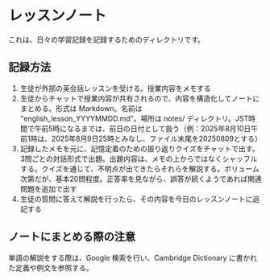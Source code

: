 # レッスンノート

これは、日々の学習記録を記録するためのディレクトリです。

## 記録方法

1. 生徒が外部の英会話レッスンを受ける。授業内容をメモする
2. 生徒からチャットで授業内容が共有されるので、内容を構造化してノートにまとめる。形式は Markdown。名前は
   "english_lesson_YYYYMMDD.md"。場所は notes/
   ディレクトリ。JST時間で午前5時になるまでは、前日の日付として扱う（例：2025年8月10日午前1時は、2025年8月9日25時とみなし、ファイル末尾を20250809とする）
3. 記録したメモを元に、記憶定着のための振り返りクイズをチャットで出す。3問ごとの対話形式で出題。出題内容は、メモの上からではなくシャッフルする。クイズを通じて、不明点が出てきたらそれらを解説する。ボリューム次第だが、基本20問程度。正答率を見ながら、誤答が続くようであれば関連問題を追加で出す
4. 生徒の質問に答えて解説を行ったら、その内容を今日のレッスンノートに追記する

## ノートにまとめる際の注意

単語の解説をする際は、Google 検索を行い、Cambridge Dictionary に書かれた定義や例文を参照する。
